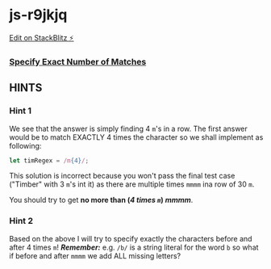 # js-r9jkjq

[Edit on StackBlitz ⚡️](https://stackblitz.com/edit/js-r9jkjq)

### [Specify Exact Number of Matches](https://www.freecodecamp.org/learn/javascript-algorithms-and-data-structures/regular-expressions/specify-exact-number-of-matches)

## HINTS
### Hint 1
We see that the answer is simply finding 4 `m`'s in a row.  The first answer would be to match EXACTLY 4 times the character so we shall implement as following:
```js
let timRegex = /m{4}/;
```
This solution is incorrect because you won't pass the final test case ("Timber" with 3 `m`'s int it) as there are multiple times `mmmm` ina row of 30 `m`.

You should try to get **no more than (_4 times `m`_) _mmmm_**.

### Hint 2
Based on the above I will try to specify exactly the characters before and after 4 times `m`!  ***Remember:*** e.g. `/b/` is a string literal for the word `b` so what if before and after `mmmm` we add ALL missing letters?
